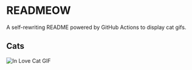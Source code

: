 # READMEOW

A self-rewriting README powered by GitHub Actions to display cat gifs.

## Cats

![In Love Cat GIF](https://media3.giphy.com/media/MDJ9IbxxvDUQM/200.gif?cid=9acd02dahbriha22j2gighfuy3f03xjef2a8ne3kmtm17btt&ep=v1_gifs_search&rid=200.gif&ct=g)
